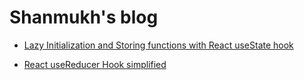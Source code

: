 # Shanmukh's blog 

- [Lazy Initialization and Storing functions with React useState hook
](https://sai-shanmukh.gitbook.io/dev-blog/use-state-lazy-initialization)

- [React useReducer Hook simplified](https://sai-shanmukh.gitbook.io/dev-blog/react-use-reducer-hook-simplified)
